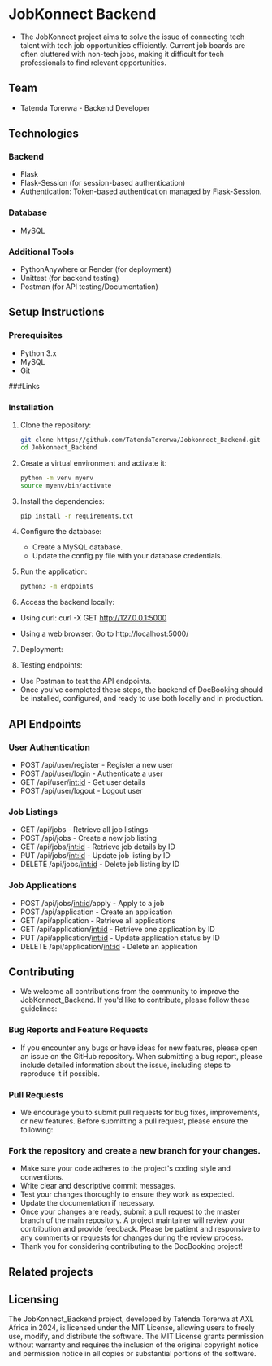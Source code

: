 # JobKonnect Backend

- The JobKonnect project aims to solve the issue of connecting tech talent with tech job opportunities efficiently. Current job boards are often cluttered with non-tech jobs, making it difficult for tech professionals to find relevant opportunities.

## Team
- Tatenda Torerwa - Backend Developer

## Technologies

### Backend
- Flask
- Flask-Session (for session-based authentication)
- Authentication: Token-based authentication managed by Flask-Session.


### Database
- MySQL

### Additional Tools
- PythonAnywhere or Render (for deployment)
- Unittest (for backend testing)
- Postman (for API testing/Documentation)

## Setup Instructions

### Prerequisites
- Python 3.x
- MySQL
- Git

###Links

### Installation
1. Clone the repository:
    ```sh
    git clone https://github.com/TatendaTorerwa/Jobkonnect_Backend.git
    cd Jobkonnect_Backend
    ```

2. Create a virtual environment and activate it:
    ```sh
    python -m venv myenv
    source myenv/bin/activate
    ```

3. Install the dependencies:
    ```sh
    pip install -r requirements.txt
    ```

4. Configure the database:
    - Create a MySQL database.
    - Update the config.py file with your database credentials.

5. Run the application:
    ```sh
    python3 -m endpoints
    ```

6. Access the backend locally:

- Using curl:
curl -X GET http://127.0.0.1:5000

- Using a web browser:
Go to http://localhost:5000/


7. Deployment:

8. Testing endpoints:
- Use Postman to test the API endpoints.
- Once you've completed these steps, the backend of DocBooking should be installed, configured, and ready to use both locally and in production.

## API Endpoints

### User Authentication
- POST /api/user/register - Register a new user
- POST /api/user/login - Authenticate a user
- GET /api/user/<int:id> - Get user details
- POST /api/user/logout - Logout user

### Job Listings
- GET /api/jobs - Retrieve all job listings
- POST /api/jobs - Create a new job listing
- GET /api/jobs/<int:id> - Retrieve job details by ID
- PUT /api/jobs/<int:id> - Update job listing by ID
- DELETE /api/jobs/<int:id> - Delete job listing by ID

### Job Applications
- POST /api/jobs/<int:id>/apply - Apply to a job
- POST /api/application - Create an application
- GET /api/application - Retrieve all applications
- GET /api/application/<int:id> - Retrieve one application by ID
- PUT /api/application/<int:id> - Update application status by ID
- DELETE /api/application/<int:id> - Delete an application


## Contributing
- We welcome all contributions from the community to improve the JobKonnect_Backend. If you'd like to contribute, please follow these guidelines:

### Bug Reports and Feature Requests
- If you encounter any bugs or have ideas for new features, please open an issue on the GitHub repository. When submitting a bug report, please include detailed information about the issue, including steps to reproduce it if possible.

### Pull Requests
- We encourage you to submit pull requests for bug fixes, improvements, or new features. Before submitting a pull request, please ensure the following:

### Fork the repository and create a new branch for your changes.
- Make sure your code adheres to the project's coding style and conventions.
- Write clear and descriptive commit messages.
- Test your changes thoroughly to ensure they work as expected.
- Update the documentation if necessary.
- Once your changes are ready, submit a pull request to the master branch of the main repository. A project maintainer will review your contribution and provide feedback. Please be patient and responsive to any comments or requests for changes during the review process.
- Thank you for considering contributing to the DocBooking project!

## Related projects

## Licensing
The JobKonnect_Backend project, developed by Tatenda Torerwa at AXL Africa in 2024, is licensed under the MIT License, allowing users to freely use, modify, and distribute the software. The MIT License grants permission without warranty and requires the inclusion of the original copyright notice and permission notice in all copies or substantial portions of the software.
